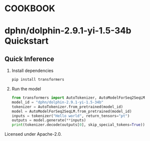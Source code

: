 # COOKBOOK

# dphn/dolphin-2.9.1-yi-1.5-34b Quickstart
## Quick Inference
1. Install dependencies
   ```bash
   pip install transformers
   ```
2. Run the model
   ```python
   from transformers import AutoTokenizer, AutoModelForSeq2SeqLM
   model_id = "dphn/dolphin-2.9.1-yi-1.5-34b"
   tokenizer = AutoTokenizer.from_pretrained(model_id)
   model = AutoModelForSeq2SeqLM.from_pretrained(model_id)
   inputs = tokenizer("Hello world", return_tensors="pt")
   outputs = model.generate(**inputs)
   print(tokenizer.decode(outputs[0], skip_special_tokens=True))
   ```
Licensed under Apache-2.0.